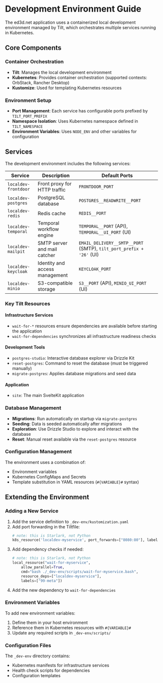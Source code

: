# Development Environment Guide

The ed3d.net application uses a containerized local development environment managed by Tilt, which orchestrates multiple services running in Kubernetes.

## Core Components

### Container Orchestration
- **Tilt**: Manages the local development environment
- **Kubernetes**: Provides container orchestration (supported contexts: OrbStack, Rancher Desktop)
- **Kustomize**: Used for templating Kubernetes resources

### Environment Setup
- **Port Management**: Each service has configurable ports prefixed by `TILT_PORT_PREFIX`
- **Namespace Isolation**: Uses Kubernetes namespace defined in `TILT_NAMESPACE` 
- **Environment Variables**: Uses `NODE_ENV` and other variables for configuration

## Services

The development environment includes the following services:

| Service | Description | Default Ports |
|---------|-------------|--------------|
| `localdev-frontdoor` | Front proxy for HTTP traffic | `FRONTDOOR_PORT` |
| `localdev-postgres` | PostgreSQL database | `POSTGRES__READWRITE__PORT` |
| `localdev-redis` | Redis cache | `REDIS__PORT` |
| `localdev-temporal` | Temporal workflow engine | `TEMPORAL__PORT` (API), `TEMPORAL__UI_PORT` (UI) |
| `localdev-mailpit` | SMTP server and mail catcher | `EMAIL_DELIVERY__SMTP__PORT` (SMTP), `tilt_port_prefix + '26'` (UI) |
| `localdev-keycloak` | Identity and access management | `KEYCLOAK_PORT` |
| `localdev-minio` | S3-compatible storage | `S3__PORT` (API), `MINIO_UI_PORT` (UI) |

### Key Tilt Resources

#### Infrastructure Services
- `wait-for-*` resources ensure dependencies are available before starting the application
- `wait-for-dependencies` synchronizes all infrastructure readiness checks

#### Development Tools
- `postgres-studio`: Interactive database explorer via Drizzle Kit
- `reset-postgres`: Command to reset the database (must be triggered manually)
- `migrate-postgres`: Applies database migrations and seed data

#### Application
- `site`: The main SvelteKit application

### Database Management

- **Migrations**: Run automatically on startup via `migrate-postgres`
- **Seeding**: Data is seeded automatically after migrations
- **Exploration**: Use Drizzle Studio to explore and interact with the database
- **Reset**: Manual reset available via the `reset-postgres` resource

### Configuration Management

The environment uses a combination of:
- Environment variables
- Kubernetes ConfigMaps and Secrets
- Template substitution in YAML resources (`#{VARIABLE}#` syntax)

## Extending the Environment

### Adding a New Service

1. Add the service definition to `_dev-env/kustomization.yaml` 
2. Add port forwarding in the Tiltfile:
   ```python
   # note: this is Starlark, not Python
   k8s_resource('localdev-myservice', port_forwards=["8080:80"], labels=["98-svc"])
   ```
3. Add dependency checks if needed:
   ```python
   # note: this is Starlark, not Python
   local_resource("wait-for-myservice",
       allow_parallel=True,
       cmd="bash ./_dev-env/scripts/wait-for-myservice.bash",
       resource_deps=["localdev-myservice"],
       labels=["99-meta"])
   ```
4. Add the new dependency to `wait-for-dependencies`

### Environment Variables

To add new environment variables:

1. Define them in your host environment
2. Reference them in Kubernetes resources with `#{VARIABLE}#`
3. Update any required scripts in `_dev-env/scripts/`

### Configuration Files

The `_dev-env` directory contains:
- Kubernetes manifests for infrastructure services
- Health check scripts for dependencies
- Configuration templates
